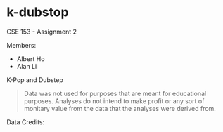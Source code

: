 # k-dubstop

CSE 153 - Assignment 2

Members:
- Albert Ho
- Alan Li

K-Pop and Dubstep

> Data was not used for purposes that are meant for educational purposes. Analyses do not intend to make profit or any sort of monitary value from the data that the analyses were derived from.

Data Credits:
